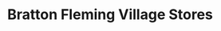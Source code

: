 ---
title: "Bratton Fleming Village Stores"
url: /barnstaple/bratton-fleming-village-stores/
shop: convenience
---